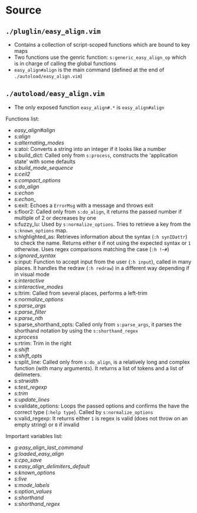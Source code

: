 # Source

## `./pluglin/easy_align.vim`

- Contains a collection of script-scoped functions which are bound to key maps
- Two functions use the genric function: `s:generic_easy_align_op` which is in
  charge of calling the global functions
- `easy_align#align` is the main command (defined at the end of `./autoload/easy_align.vim`)

## `./autoload/easy_align.vim`

- The only exposed function `easy_align#.*` is `easy_align#align`

Functions list:

- *easy_align#align*
- *s:align*
- *s:alternating_modes*
- s:atoi: Converts a string into an integer if it looks like a number
- s:build_dict: Called only from `s:process`, constructs the 'application state' with some defaults
- *s:build_mode_sequence*
- *s:ceil2*
- *s:compact_options*
- *s:do_align*
- *s:echon*
- *s:echon_*
- s:exit: Echoes a `ErrorMsg` with a message and throws exit
- s:floor2: Called only from `s:do_align`, it returns the passed number if
  multiple of 2 or decreases by one
- s:fuzzy_lu: Used by `s:normalize_options`. Tries to retrieve a key from the `s:known_options` map.
- s:highlighted_as: Retrieves information about the syntax (`:h synIDattr`) to
  check the name. Returns either `0` if not using the expected syntax or `1`
  otherwise. Uses regex comparisons matching the case (`:h !~#`)
- *s:ignored_syntax*
- s:input: Function to accept input from the user (`:h input`), called in many
  places. It handles the redraw (`:h redraw`) in a different way depending if
  in visual mode
- *s:interactive*
- *s:interactive_modes*
- s:ltrim: Called from several places, performs a left-trim
- *s:normalize_options*
- *s:parse_args*
- *s:parse_filter*
- *s:parse_nth*
- s:parse_shorthand_opts: Called only from `s:parse_args`, it parses the
  shorthand notation by using the `s:shorthand_regex`
- *s:process*
- s:rtrim: Trim in the right
- *s:shift*
- *s:shift_opts*
- s:split_line: Called only from `s:do_align`, is a relatively long and complex
  function (with many arguments). It returns a list of tokens and a list of
  delimeters.
- *s:strwidth*
- *s:test_regexp*
- *s:trim*
- *s:update_lines*
- s:validate_options: Loops the passed options and confirms the have the
  correct type (`:help type`). Called by `s:normalize_options`
- s:valid_regexp: It returns either `1` is regex is valid (does not throw on an
  empty string) or `0` if invalid

Important variables list:

- *g:easy_align_last_command* 
- *g:loaded_easy_align*
- *s:cpo_save* 
- *s:easy_align_delimiters_default* 
- *s:known_options* 
- *s:live* 
- *s:mode_labels* 
- *s:option_values* 
- *s:shorthand* 
- *s:shorthand_regex*

